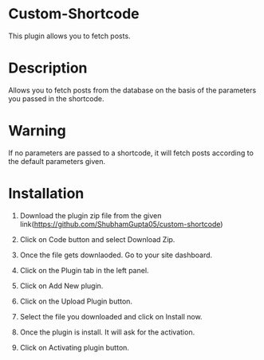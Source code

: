 # Custom-Shortcode

This plugin allows you to fetch posts.

# Description

Allows you to fetch posts from the database on the basis of the parameters you passed in the shortcode.

# Warning 

 If no parameters are passed to a shortcode, it will fetch posts according to the default parameters given.
  
# Installation

1. Download the plugin zip file from the given link(https://github.com/ShubhamGupta05/custom-shortcode)

2. Click on Code button and select Download Zip.

3. Once the file gets downlaoded. Go to your site dashboard.

4. Click on the Plugin tab in the left panel.

5. Click on Add New plugin.

6. Click on the Upload Plugin button.

7. Select the file you downloaded and click on Install now.

8. Once the plugin is install. It will ask for the activation.

9. Click on Activating plugin button.

